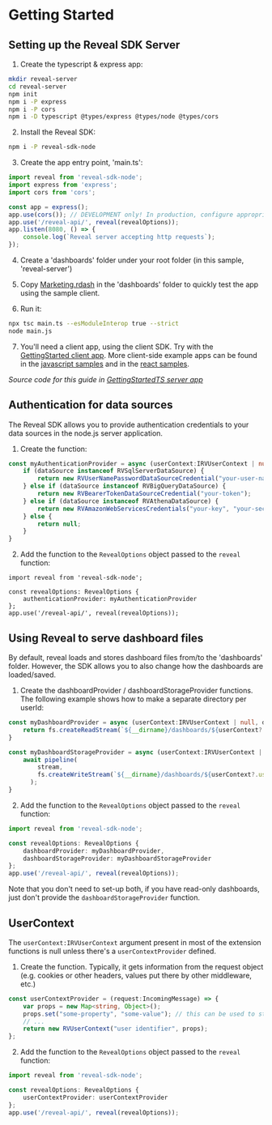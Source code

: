 # Getting Started

## Setting up the Reveal SDK Server

1. Create the typescript & express app:
```sh
mkdir reveal-server
cd reveal-server
npm init
npm i -P express
npm i -P cors
npm i -D typescript @types/express @types/node @types/cors
```

2. Install the Reveal SDK:
```sh
npm i -P reveal-sdk-node
```

3. Create the app entry point, 'main.ts':

```ts
import reveal from 'reveal-sdk-node';
import express from 'express';
import cors from 'cors';

const app = express();
app.use(cors()); // DEVELOPMENT only! In production, configure appropriately.
app.use('/reveal-api/', reveal(revealOptions));
app.listen(8080, () => {
	console.log(`Reveal server accepting http requests`);
});
```

4. Create a 'dashboards' folder under your root folder (in this sample, 'reveal-server')

5. Copy [Marketing.rdash](GettingStarted/server/dashboards/Marketing.rdash) in the 'dashboards' folder to quickly test the app using the sample client.

6. Run it:
```sh
npx tsc main.ts --esModuleInterop true --strict
node main.js
```

7. You'll need a client app, using the client SDK. Try with the [GettingStarted client app](GettingStarted/client).
More client-side example apps can be found in the [javascript samples](https://github.com/RevealBi/sdk-samples-javascript) and in the [react samples](https://github.com/RevealBi/sdk-samples-react).

*Source code for this guide in [GettingStartedTS server app](GettingStartedTS/server)*

## Authentication for data sources

The Reveal SDK allows you to provide authentication credentials to your data sources in the node.js server application.

1. Create the function:
```ts
const myAuthenticationProvider = async (userContext:IRVUserContext | null, dataSource: RVDashboardDataSource) => {
	if (dataSource instanceof RVSqlServerDataSource) {
		return new RVUserNamePasswordDataSourceCredential("your-user-name", "some-password");
	} else if (dataSource instanceof RVBigQueryDataSource) {
		return new RVBearerTokenDataSourceCredential("your-token");
	} else if (dataSource instanceof RVAthenaDataSource) {
		return new RVAmazonWebServicesCredentials("your-key", "your-secret");
	} else {
		return null;
	}
}
```

2. Add the function to the `RevealOptions` object passed to the `reveal` function:

```
import reveal from 'reveal-sdk-node';

const revealOptions: RevealOptions {
	authenticationProvider: myAuthenticationProvider
};
app.use('/reveal-api/', reveal(revealOptions));

```

## Using Reveal to serve dashboard files

By default, reveal loads and stores dashboard files from/to the 'dashboards' folder. However, the SDK allows you to also change how the dashboards are loaded/saved.

1. Create the dashboardProvider / dashboardStorageProvider functions. The following example shows how to make a separate directory per userId:
```ts
const myDashboardProvider = async (userContext:IRVUserContext | null, dashboardId: string) => {
	return fs.createReadStream(`${__dirname}/dashboards/${userContext?.userId ?? "unknown"}/${dashboardId}.rdash`);
}

const myDashboardStorageProvider = async (userContext:IRVUserContext | null, dashboardId: string, stream: fs.ReadStream) => {
	await pipeline(
		stream,
		fs.createWriteStream(`${__dirname}/dashboards/${userContext?.userId ?? "unknown"}/${dashboardId}.rdash`)
	  );
}
```

2. Add the function to the `RevealOptions` object passed to the `reveal` function:

```ts
import reveal from 'reveal-sdk-node';

const revealOptions: RevealOptions {
	dashboardProvider: myDashboardProvider,
	dashboardStorageProvider: myDashboardStorageProvider
};
app.use('/reveal-api/', reveal(revealOptions));
```

Note that you don't need to set-up both, if you have read-only dashboards, just don't provide the `dashboardStorageProvider` function.

## UserContext

The `userContext:IRVUserContext` argument present in most of the extension functions is null unless there's a `userContextProvider` defined. 

1. Create the function. Typically, it gets information from the request object (e.g. cookies or other headers, values put there by other middleware, etc.)
```ts
const userContextProvider = (request:IncomingMessage) => {
	var props = new Map<string, Object>();
	props.set("some-property", "some-value"); // this can be used to store values coming from the request.
	// ...
	return new RVUserContext("user identifier", props);
};
```

2. Add the function to the `RevealOptions` object passed to the `reveal` function:

```ts
import reveal from 'reveal-sdk-node';

const revealOptions: RevealOptions {
	userContextProvider: userContextProvider
};
app.use('/reveal-api/', reveal(revealOptions));
```
